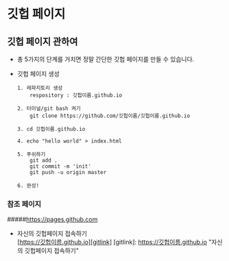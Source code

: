 # 깃헙 페이지

## 깃헙 페이지 관하여
* 총 5가지의 단계를 거치면 정말 간단한 깃헙 페이지를 만들 수 있습니다.

* 깃헙 페이지 생성
    ```
    1. 레파지토리 생성
        respository : 깃헙이름.github.io

    2. 터미널/git bash 켜기
        git clone https://github.com/깃헙이름/깃헙이름.github.io

    3. cd 깃헙이름.github.io

    4. echo "hello world" > index.html

    5. 푸쉬하기
        git add .
        git commit -m 'init'
        git push -u origin master

    6. 완성!
    ```

### 참조 페이지
#####https://pages.github.com
* 자신의 깃헙페이지 접속하기<br>
[https://깃헙이름.github.io][gitlink]
[gitlink]: https://깃헙이름.github.io "자신의 깃헙페이지 접속하기"